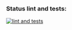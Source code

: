 ### Status lint and tests:
[![lint and tests](https://github.com/KorotEgor/url_shortener/actions/workflows/lint_and_tests_test.yml/badge.svg)](https://github.com/KorotEgor/url_shortener/actions/workflows/lint_and_tests_test.yml)